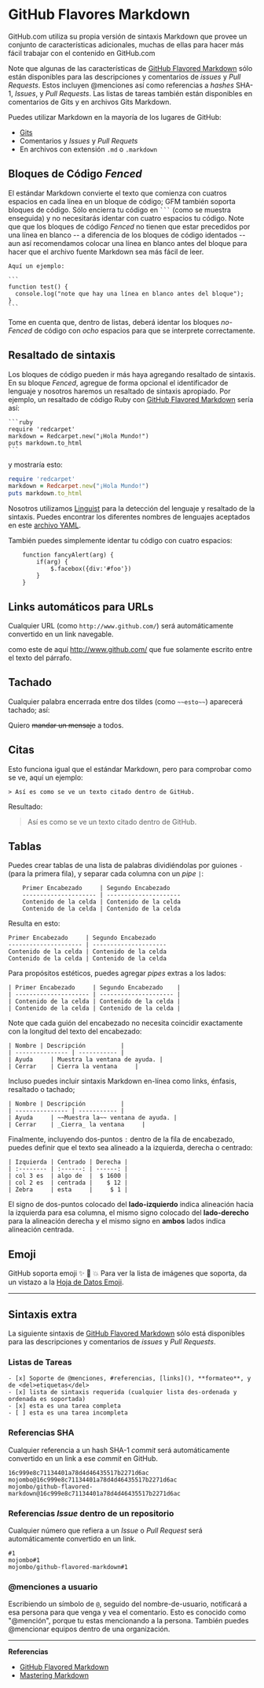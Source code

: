 GitHub Flavores Markdown
========================

GitHub.com utiliza su propia versión de sintaxis Markdown que provee un
conjunto de características adicionales, muchas de ellas para hacer más fácil
trabajar con el contenido en GitHub.com

Note que algunas de las características de [GitHub Flavored Markdown][GFM]
sólo están disponibles para las descripciones y comentarios de _issues_ y
_Pull Requests_. Estos incluyen @menciones así como referencias a _hashes_
SHA-1, _Issues_, y _Pull Requests_. Las listas de tareas también están
disponibles en comentarios de Gits y en archivos Gits Markdown.

Puedes utilizar Markdown en la mayoría de los lugares de GitHub:

  - [Gits](https://gist.github.com/)
  - Comentarios y _Issues_ y _Pull Requets_
  - En archivos con extensión `.md` o `.markdown`


## Bloques de Código _Fenced_ ##

El estándar Markdown convierte el texto que comienza con cuatros espacios en
cada línea en un bloque de código; GFM también soporta bloques de código. Sólo
encierra tu código en ```` ``` ```` (como se muestra enseguida) y no necesitarás
identar con cuatro espacios tu código. Note que que los bloques de código
_Fenced_ no tienen que estar precedidos por una línea en blanco -- a
diferencia de los bloques de código identados -- aun así recomendamos colocar
una línea en blanco antes del bloque para hacer que el archivo fuente Markdown
sea más fácil de leer.

    Aquí un ejemplo:

    ```
    function test() {
      console.log("note que hay una línea en blanco antes del bloque");
    }
    ```

Tome en cuenta que, dentro de listas, deberá identar los bloques
_no-Fenced_ de código con _ocho_ espacios para que se interprete
correctamente.


## Resaltado de sintaxis ##

Los bloques de código pueden ir más haya agregando resaltado de sintaxis. En
su bloque _Fenced_, agregue de forma opcional el identificador de lenguaje y
nosotros haremos un resaltado de sintaxis apropiado. Por ejemplo, un resaltado
de código Ruby con [GitHub Flavored Markdown][GFM] sería así:

 [GFM]: https://help.github.com/articles/github-flavored-markdown

    ```ruby
    require 'redcarpet'
    markdown = Redcarpet.new("¡Hola Mundo!")
    puts markdown.to_html
    ```

y mostraría esto:

```ruby
require 'redcarpet'
markdown = Redcarpet.new("¡Hola Mundo!")
puts markdown.to_html
```

Nosotros utilizamos [Linguist][] para la detección del lenguaje y resaltado de
la sintaxis. Puedes encontrar los diferentes nombres de lenguajes aceptados en
este [archivo YAML][].

  [Linguist]: https://github.com/github/linguist
  [archivo YAML]: https://github.com/github/linguist/blob/master/lib/linguist/languages.yml

También puedes simplemente identar tu código con cuatro espacios:

        function fancyAlert(arg) {
            if(arg) {
                $.facebox({div:'#foo'})
            }
        }


## Links automáticos para URLs ##

Cualquier URL (como `http://www.github.com/`) será automáticamente convertido
en un link navegable.

como este de aquí http://www.github.com/ que fue solamente escrito entre el
texto del párrafo.


## Tachado ##

Cualquier palabra encerrada entre dos tildes (como `~~esto~~`) aparecerá
tachado; así:

Quiero ~~mandar un mensaje~~ a todos.


## Citas ##

Esto funciona igual que el estándar Markdown, pero para comprobar como
se ve, aquí un ejemplo:

```
> Así es como se ve un texto citado dentro de GitHub.
```

Resultado:

> Así es como se ve un texto citado dentro de GitHub.


## Tablas ##

Puedes crear tablas de una lista de palabras dividiéndolas por guiones `-`
(para la primera fila), y separar cada columna con un _pipe_ `|`:

```
    Primer Encabezado     | Segundo Encabezado
    --------------------- | ---------------------
    Contenido de la celda | Contenido de la celda
    Contenido de la celda | Contenido de la celda
```

Resulta en esto:

    Primer Encabezado     | Segundo Encabezado
    --------------------- | ---------------------
    Contenido de la celda | Contenido de la celda
    Contenido de la celda | Contenido de la celda

Para propósitos estéticos, puedes agregar _pipes_ extras a los lados:

    | Primer Encabezado     | Segundo Encabezado    |
    | --------------------- | --------------------- |
    | Contenido de la celda | Contenido de la celda |
    | Contenido de la celda | Contenido de la celda |

Note que cada guión del encabezado no necesita coincidir exactamente con la
longitud del texto del encabezado:

    | Nombre | Descripción          |
    | --------------- | ----------- |
    | Ayuda     | Muestra la ventana de ayuda. |
    | Cerrar    | Cierra la ventana     |

Incluso puedes incluir sintaxis Markdown en-línea como links, énfasis,
resaltado o tachado;

    | Nombre | Descripción          |
    | --------------- | ----------- |
    | Ayuda     | ~~Muestra la~~ ventana de ayuda. |
    | Cerrar    | _Cierra_ la ventana     |

Finalmente, incluyendo dos-puntos `:` dentro de la fila de encabezado, puedes
definir que el texto sea alineado a la izquierda, derecha o centrado:

    | Izquierda | Centrado | Derecha |
    | :-------- | :------: | ------: |
    | col 3 es  | algo de  |  $ 1600 |
    | col 2 es  | centrada |    $ 12 |
    | Zebra     | esta     |     $ 1 |

El signo de dos-puntos colocado del __lado-izquierdo__ indica alineación
hacia la izquierda para esa columna, el mismo signo colocado del
__lado-derecho__ para la alineación derecha y el mismo signo en __ambos__
lados indica alineación centrada.


## Emoji ##

GitHub soporta emoji :sparkles: :camel: :boom: Para ver la lista de
imágenes que soporta, da un vistazo a la [Hoja de Datos Emoji][Emoji].

[Emoji]: http://www.emoji-cheat-sheet.com/


* * *


## Sintaxis extra ##

La siguiente sintaxis de [GitHub Flavored Markdown][GFM]
sólo está disponibles para las descripciones y comentarios de _issues_ y
_Pull Requests_.


### Listas de Tareas ###

    - [x] Soporte de @menciones, #referencias, [links](), **formateo**, y de <del>etiquetas</del>
    - [x] lista de sintaxis requerida (cualquier lista des-ordenada y ordenada es soportada)
    - [x] esta es una tarea completa
    - [ ] esta es una tarea incompleta


### Referencias SHA ###

Cualquier referencia a un hash SHA-1 _commit_ será automáticamente convertido
en un link a ese _commit_ en GitHub.

```
16c999e8c71134401a78d4d46435517b2271d6ac
mojombo@16c999e8c71134401a78d4d46435517b2271d6ac
mojombo/github-flavored-markdown@16c999e8c71134401a78d4d46435517b2271d6ac
```


### Referencias _Issue_ dentro de un repositorio ###

Cualquier número que refiera a un _Issue_ o _Pull Request_ será
automáticamente convertido en un link.

    #1
    mojombo#1
    mojombo/github-flavored-markdown#1


### @menciones a usuario ###

Escribiendo un símbolo de `@`, seguido del nombre-de-usuario, notificará a
esa persona para que venga y vea el comentario. Esto es conocido como
"@mención", porque tu estas mencionando a la persona. También puedes
@mencionar equipos dentro de una organización.


* * *

__Referencias__

 - [GitHub Flavored Markdown](https://help.github.com/articles/github-flavored-markdown)
 - [Mastering Markdown](http://guides.github.com/overviews/mastering-markdown/)